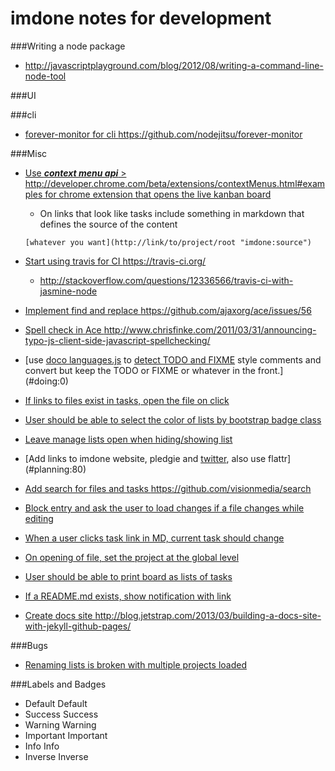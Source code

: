 imdone notes for development
==========

###Writing a node package
- <http://javascriptplayground.com/blog/2012/08/writing-a-command-line-node-tool>

###UI

###cli
- [forever-monitor for cli <https://github.com/nodejitsu/forever-monitor>](#todo:100)

###Misc
- [Use ***context menu api*** > <http://developer.chrome.com/beta/extensions/contextMenus.html#examples> for chrome extension that opens the live kanban board](#todo:110)
	- On links that look like tasks include something in markdown that defines the source of the content

	`[whatever you want](http://link/to/project/root "imdone:source")`

- [Start using travis for CI <https://travis-ci.org/>](#todo:20)
    - <http://stackoverflow.com/questions/12336566/travis-ci-with-jasmine-node>
- [Implement find and replace <https://github.com/ajaxorg/ace/issues/56>](#todo:60)
- [Spell check in Ace <http://www.chrisfinke.com/2011/03/31/announcing-typo-js-client-side-javascript-spellchecking/>](#planning:90)
- [use [doco languages.js](https://github.com/jashkenas/docco/blob/master/resources/languages.json) to [detect TODO and FIXME](lib/imdone.js) style comments and convert but keep the TODO or FIXME or whatever in the front.](#doing:0)
- [If links to files exist in tasks, open the file on click](#planning:0)
- [User should be able to select the color of lists by bootstrap badge class](#planning:0)
- [Leave manage lists open when hiding/showing list](#archive:140)
- [Add links to imdone website, pledgie and [twitter](https://twitter.com/about/resources/buttons#tweet), also use flattr](#planning:80)
- [Add search for files and tasks <https://github.com/visionmedia/search>](#planning:60)
- [Block entry and ask the user to load changes if a file changes while editing](#planning:20)
- [When a user clicks task link in MD, current task should change](#planning:40)
- [On opening of file, set the project at the global level](#done:20)
- [User should be able to print board as lists of tasks](#planning:10)
- [If a README.md exists, show notification with link](#done:0)
- [Create docs site <http://blog.jetstrap.com/2013/03/building-a-docs-site-with-jekyll-github-pages/>](#planning:0)

###Bugs
- [Renaming lists is broken with multiple projects loaded](#archive:90)

###Labels and Badges
- Default <span class="label">Default</span>
- Success <span class="label label-success">Success</span>
- Warning <span class="label label-warning">Warning</span>
- Important	<span class="label label-important">Important</span>
- Info <span class="label label-info">Info</span>
- Inverse <span class="label label-inverse">Inverse</span>








